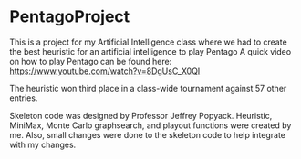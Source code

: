 # PentagoProject

This is a project for my Artificial Intelligence class where we had to create the best heuristic for an artificial intelligence to play Pentago
A quick video on how to play Pentago can be found here: https://www.youtube.com/watch?v=8DgUsC_X0QI

The heuristic won third place in a class-wide tournament against 57 other entries.

Skeleton code was designed by Professor Jeffrey Popyack.
Heuristic, MiniMax, Monte Carlo graphsearch, and playout functions were created by me. Also, small changes were done to the skeleton code to help integrate with my changes.
